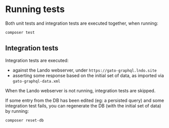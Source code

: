 # Running tests

Both unit tests and integration tests are executed together, when running:

```bash
composer test
```

## Integration tests

Integration tests are executed:

- against the Lando webserver, under `https://gato-graphql.lndo.site`
- asserting some response based on the initial set of data, as imported via `gato-graphql-data.xml`

When the Lando webserver is not running, integration tests are skipped.

If some entry from the DB has been edited (eg: a persisted query) and some integration test fails, you can regenerate the DB (with the initial set of data) by running:

```bash
composer reset-db
```
